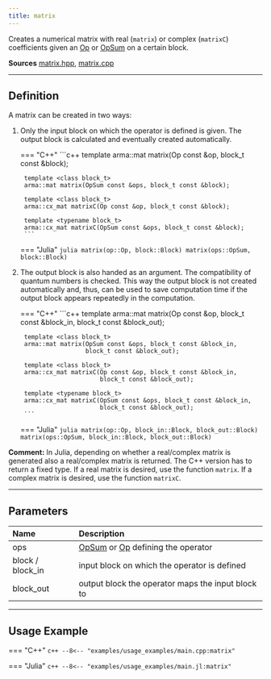 ```yaml
---
title: matrix
---
```


Creates a numerical matrix with real (`matrix`) or complex (`matrixC`) coefficients given an [Op](../operators/op.md) or [OpSum](../operators/opsum.md) on a certain block. 

**Sources** [matrix.hpp](https://github.com/awietek/xdiag/blob/main/xdiag/algebra/matrix.hpp), [matrix.cpp](https://github.com/awietek/xdiag/blob/main/xdiag/algebra/matrix.cpp)

---

## Definition

A matrix can be created in two ways:

1. Only the input block on which the operator is defined is given. The output block is calculated and eventually created automatically.

	=== "C++"
		```c++
		template <class block_t>
		arma::mat matrix(Op const &op, block_t const &block);

		template <class block_t>
		arma::mat matrix(OpSum const &ops, block_t const &block);

		template <class block_t>
		arma::cx_mat matrixC(Op const &op, block_t const &block);

		template <typename block_t>
		arma::cx_mat matrixC(OpSum const &ops, block_t const &block);
		```
	=== "Julia"
		```julia
		matrix(op::Op, block::Block)
		matrix(ops::OpSum, block::Block)
		```

2. The output block is also handed as an argument. The compatibility of quantum numbers is checked. This way the output block is not created automatically and, thus, can be used to save computation time if the output block appears repeatedly in the computation.

	=== "C++"
		```c++
		template <class block_t>
		arma::mat matrix(Op const &op, block_t const &block_in, 
		                 block_t const &block_out);

		template <class block_t>
		arma::mat matrix(OpSum const &ops, block_t const &block_in, 
		                 block_t const &block_out);

		template <class block_t>
		arma::cx_mat matrixC(Op const &op, block_t const &block_in, 
		                     block_t const &block_out);

		template <typename block_t>
		arma::cx_mat matrixC(OpSum const &ops, block_t const &block_in, 
		                     block_t const &block_out);
		```
	=== "Julia"
		```julia
		matrix(op::Op, block_in::Block, block_out::Block)
		matrix(ops::OpSum, block_in::Block, block_out::Block)
		```

**Comment:** In Julia, depending on whether a real/complex matrix is generated also a  real/complex matrix is returned. The C++ version has to return a fixed type. If a real matrix is desired, use the function `matrix`. If a complex matrix is desired, use the function `matrixC`.

---

## Parameters

| Name             | Description                                                                      |
|:-----------------|:---------------------------------------------------------------------------------|
| ops              | [OpSum](../operators/opsum.md) or [Op](../operators/op.md) defining the operator |
| block / block_in | input block on which the operator is defined                                     |
| block_out        | output block the operator maps the input block to                                |

---

## Usage Example

=== "C++"
	```c++
	--8<-- "examples/usage_examples/main.cpp:matrix"
	```

=== "Julia"
	```c++
	--8<-- "examples/usage_examples/main.jl:matrix"
	```
